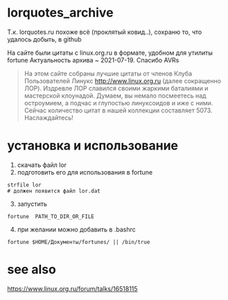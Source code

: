 # lorquotes_archive
Т.к. lorquotes.ru похоже всё (проклятый ковид..), сохраню то, что удалось добыть, в github

На сайте были цитаты с linux.org.ru в формате, удобном для утилиты fortune
Актуальность архива ~ 2021-07-19. Спасибо AVRs

> На этом сайте собраны лучшие цитаты от членов Клуба Пользователей Линукс http://www.linux.org.ru (далее сокращенно ЛОР). Издревле ЛОР славился своими жаркими баталиями и мастерской клоунадой. Думаем, вы немало посмеетесь над остроумием, а подчас и глупостью линуксоидов и иже с ними. Сейчаc количество цитат в нашей коллекции составляет 5073. Наслаждайтесь!

# установка и использование
1. скачать файл lor
2. подготовить его для использования в fortune
```
strfile lor
# должен появится файл lor.dat
```
3. запустить
```
fortune  PATH_TO_DIR_OR_FILE
```
4. при желании можно добавить в .bashrc
```
fortune $HOME/Документы/fortunes/ || /bin/true
```

# see also
https://www.linux.org.ru/forum/talks/16518115
